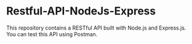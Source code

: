 # Restful-API-NodeJs-Express
This repository contains a RESTful API built with Node.js and Express.js. You can test this API using Postman.
